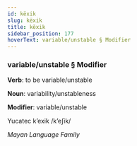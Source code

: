 ```yaml
---
id: këxik
slug: këxik
title: këxik
sidebar_position: 177
hoverText: variable/unstable § Modifier
---
```


### variable/unstable § Modifier

**Verb**: to be variable/unstable

**Noun**: variability/unstableness

**Modifier**: variable/unstable

Yucatec kʼexik /kʼeʃik/

*Mayan Language Family*
